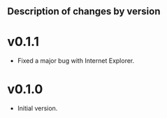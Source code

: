 ## Description of changes by version

# v0.1.1
- Fixed a major bug with Internet Explorer.

# v0.1.0
- Initial version.
